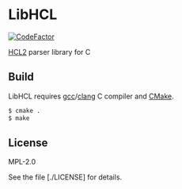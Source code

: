 # LibHCL
[![CodeFactor](https://www.codefactor.io/repository/github/nukosuke/libhcl/badge)](https://www.codefactor.io/repository/github/nukosuke/libhcl)

[HCL2](https://github.com/hashicorp/hcl2/blob/master/hcl/hclsyntax/spec.md) parser library for C

## Build

LibHCL requires [gcc](https://gcc.gnu.org/)/[clang](https://clang.llvm.org/) C compiler and [CMake](https://cmake.org/).

``` sh
$ cmake .
$ make
```

## License

MPL-2.0

See the file [./LICENSE] for details.
